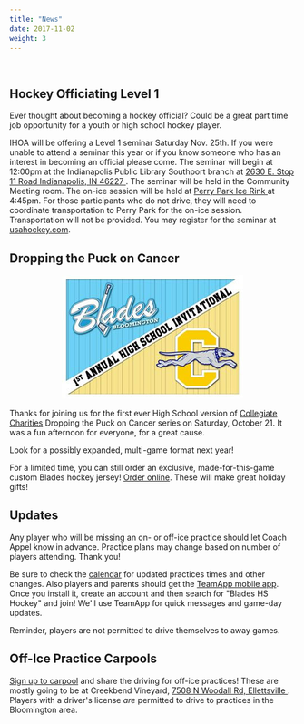 ```yaml
---
title: "News"
date: 2017-11-02
weight: 3
---
```


<div class="sponsorcontainer">
  <a id="news-a1" href="#"><img id="news-s1" class="image sponsor"></a>
  <a id="news-a2" href="#"><img id="news-s2" class="image sponsor"></a>
</div>


Hockey Officiating Level 1
--------------------------
Ever thought about becoming a hockey official? Could be a great part
time job opportunity for a youth or high school hockey player.

IHOA will be offering a Level 1 seminar Saturday Nov. 25th. If you
were unable to attend a seminar this year or if you know someone who
has an interest in becoming an official please come.  The seminar will
begin at 12:00pm at the Indianapolis Public Library Southport
branch at [2630 E. Stop 11 Road Indianapolis, IN 46227 <span class="icon
fa-map-marker"></span>][library]. The seminar will be
held in the Community Meeting room. The on-ice session will be held
at [Perry Park Ice Rink <span class="icon
fa-map-marker"></span>][perry] at 4:45pm.  For those participants who do not drive,
they will need to coordinate transportation to Perry
Park for the on-ice session. Transportation will not be provided.
You may register for the seminar at [usahockey.com](http://www.usahockey.com/officialseminars).

[library]: https://www.google.com/maps/place/2630+E+Stop+11+Rd,+Indianapolis,+IN+46227/@39.6508727,-86.1175385,17z/data=!4m6!1m3!3m2!1s0x886b5c94ee6c10cd:0xdd2330fce4a45d66!2s2630+E+Stop+11+Rd,+Indianapolis,+IN+46227!3m1!1s0x886b5c94ee6c10cd:0xdd2330fce4a45d66
[perry]: https://www.google.com/maps/place/Perry+Park,+451+E+Stop+11+Rd,+Indianapolis,+IN+46227/@39.6505436,-86.1546456,17z/data=!4m2!3m1!1s0x886b5c6aa2080ad1:0x2b25413075078276

Dropping the Puck on Cancer
---------------------------

<div style="text-align: center;"><img alt="Dropping the Puck On Cancer - Blades vs Carmel" src="dtphs.jpg"></div>

Thanks for joining us for the first ever High School version of
[Collegiate Charities][cc] Dropping the Puck on Cancer series on Saturday,
October 21. It was a fun afternoon for everyone, for a great cause.

Look for a possibly expanded, multi-game format next year!

For a limited time, you can still order an exclusive,
made-for-this-game custom Blades hockey jersey! [Order
online][jerseys]. These will make great holiday gifts!

[jerseys]: https://collegiate-apparel.myshopify.com/products/bloomington-blades-hockey-jersey
[cc]: http://www.collegiatecharities.org/

Updates
-------

Any player who will be missing an on- or off-ice practice should let
Coach Appel know in advance. Practice plans may change based on number
of players attending. Thank you!

Be sure to check the [calendar][cal] for updated practices times and other
changes. Also players and parents should get the [TeamApp mobile
app][teamapp]. Once you install it, create an account and then search
for "Blades HS Hockey" and join! We'll use TeamApp for quick messages
and game-day updates.

Reminder, players are not permitted to drive themselves to away games.

[teamapp]: https://www.teamapp.com/app
[cal]: https://calendar.google.com/calendar/embed?src=epsc9ra4unbaelg6bns4r4ifro%40group.calendar.google.com&ctz=America/New_York


Off-Ice Practice Carpools
-------------------------
[Sign up to carpool][office] and share the driving for off-ice
practices! These are mostly going to be at Creekbend Vineyard, [7508
N Woodall Rd, Ellettsville <span class="icon
fa-map-marker"></span>][creekbend]. Players with a driver's license
_are_ permitted to drive to practices in the Bloomington area.

[office]: http://www.signupgenius.com/go/10c084bacaa28a0fa7-blades6
[creekbend]: https://www.google.com/maps/place/7508+N+Woodall+Rd,+Ellettsville,+IN+47429/@39.2693618,-86.5814495,17z/data=!3m1!4b1!4m5!3m4!1s0x886cf5555b49ab4b:0x84fec2627d04af5!8m2!3d39.2693577!4d-86.5792608


